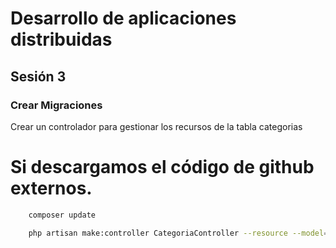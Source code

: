 # Desarrollo de aplicaciones distribuidas
## Sesión 3

### Crear Migraciones
Crear un controlador para gestionar los recursos de la tabla categorias


# Si descargamos el código de github externos.
```bash
    composer update
```

```bash
    php artisan make:controller CategoriaController --resource --model=Categoria
```